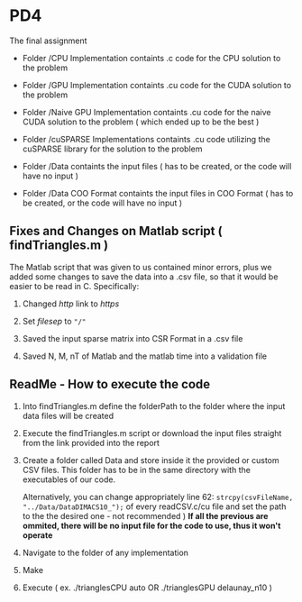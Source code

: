 # PD4
The final assignment

 - Folder /CPU Implementation containts .c code for the CPU solution to the problem

 - Folder /GPU Implementation containts .cu code for the CUDA solution to the problem

 - Folder /Naive GPU Implementation containts .cu code for the naive CUDA solution to the problem ( which ended up to be the best )

 - Folder /cuSPARSE Implementations containts .cu code utilizing the cuSPARSE library for the solution to the problem

 - Folder /Data containts the input files ( has to be created, or the code will have no input )

 - Folder /Data COO Format containts the input files in COO Format ( has to be created, or the code will have no input ) 


## Fixes and Changes on Matlab script ( findTriangles.m )

The Matlab script that was given to us contained minor errors, plus we added some changes to save the data into a .csv file, so that it would be easier to be read in C. Specifically:

1. Changed *http* link to *https*

2. Set *filesep* to `"/"`

3. Saved the input sparse matrix into CSR Format in a .csv file

4. Saved N, M, nT of Matlab and the matlab time into a validation file

## ReadMe - How to execute the code

1) Into findTriangles.m define the folderPath to the folder where the input data files will be created

2) Execute the findTriangles.m script or download the input files straight from the link provided into the report

3) Create a folder called Data and store inside it the provided or custom CSV files. This folder has to be in the same directory with the executables of our code. 

   Alternatively, you can change appropriately line 62: `strcpy(csvFileName,  "../Data/DataDIMACS10_");` of every readCSV.c/cu file   and set the path to the the desired one - not recommended )
**If all the previous are ommited, there will be no input file for the code to use, thus it won't operate**

4) Navigate to the folder of any implementation

5) Make

6) Execute ( ex. ./trianglesCPU auto OR ./trianglesGPU delaunay_n10 ) 
